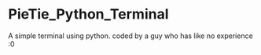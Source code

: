 # PieTie_Python_Terminal
A simple terminal using python. coded by a guy who has like no experience :0

